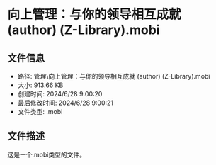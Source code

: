 ﻿# 向上管理：与你的领导相互成就 (author) (Z-Library).mobi

## 文件信息
- 路径: 管理\向上管理：与你的领导相互成就 (author) (Z-Library).mobi
- 大小: 913.66 KB
- 创建时间: 2024/6/28 9:00:20
- 最后修改时间: 2024/6/28 9:00:21
- 文件类型: .mobi

## 文件描述
这是一个.mobi类型的文件。

